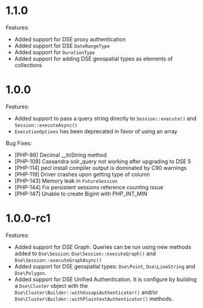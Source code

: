 # 1.1.0

Features:

* Added support for DSE proxy authentication
* Added support for DSE `DateRangeType`
* Added support for `DurationType`
* Added support for adding DSE geospatial types as elements of collections

# 1.0.0

Features:

* Added support to pass a query string  directly to `Session::execute()` and
  `Session::executeAsync()`
* `ExecutionOptions` has been deprecated in favor of using an array

Bug Fixes:

* [PHP-86] Decimal __toString method
* [PHP-109] Cassandra solr_query not working after upgrading to DSE 5
* [PHP-114] pecl install compiler output is dominated by C90 warnings
* [PHP-119] Driver crashes upon getting type of column
* [PHP-143] Memory leak in `FutureSession`
* [PHP-144] Fix persistent sessions reference counting issue
* [PHP-147] Unable to create Bigint with PHP_INT_MIN

# 1.0.0-rc1

Features:

* Added support for DSE Graph. Queries can be run using new methods added to
  `Dse\Session`: `Dse\Session::executeGraph()` and `Dse\Session::executeGraphAsync()`
* Added support for DSE geospatial types: `Dse\Point`, `Dse\LineString` and
  `Dse\Polygon`.
* Added support for DSE Unified Authentication. It is configure by building a
 `Dse\Cluster` object with the `Dse\Cluster\Builder::withGssapiAuthenticator()` and/or
 `Dse\Cluster\Builder::withPlaintextAuthenticator()` methods.
